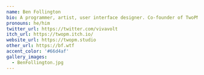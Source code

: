 ```yaml
---
name: Ben Follington
bio: A programmer, artist, user interface designer. Co-founder of TwoPM Studios.
pronouns: he/him
twitter_url: https://twitter.com/vivavolt
itch_url: https://twopm.itch.io/
website_url: https://twopm.studio
other_url: https://bf.wtf
accent_color: '#66d4af'
gallery_images:
  - BenFollington.jpg
---
```

